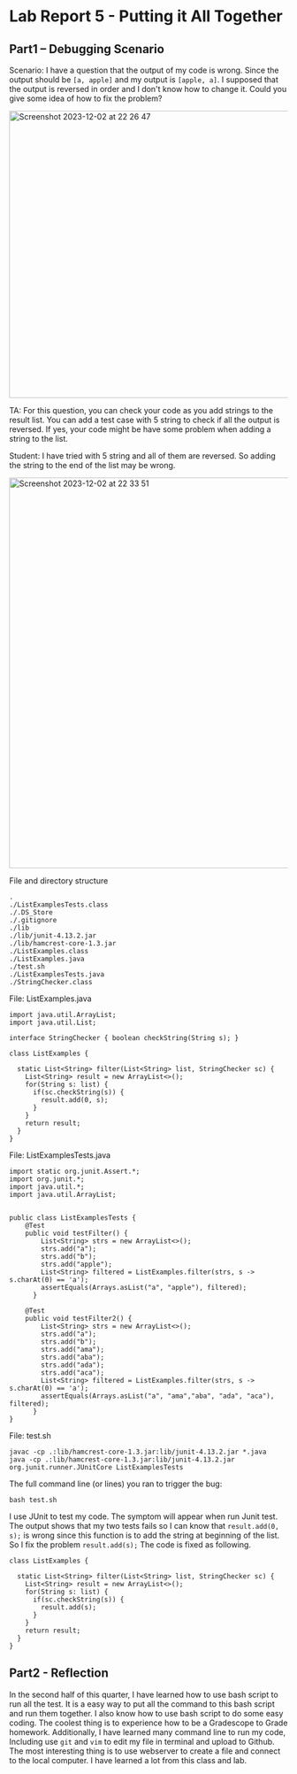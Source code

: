 # Lab Report 5 - Putting it All Together 

## Part1 – Debugging Scenario

Scenario: I have a question that the output of my code is wrong. Since the output should be `[a, apple]` and my output is `[apple, a]`. I supposed that the output is reversed in order and I don't know how to change it. Could you give some idea of how to fix the problem?

<img width="519" alt="Screenshot 2023-12-02 at 22 26 47" src="https://github.com/Kriiiiss/cse15l-lab-reports/assets/147010005/8448dc34-6dec-4b64-9324-c1ac1a4e1bfe">

TA: For this question, you can check your code as you add strings to the result list. You can add a test case with 5 string to check if all the output is reversed. If yes, your code might be have some problem when adding a string to the list.

Student: I have tried with 5 string and all of them are reversed. So adding the string to the end of the list may be wrong.

<img width="706" alt="Screenshot 2023-12-02 at 22 33 51" src="https://github.com/Kriiiiss/cse15l-lab-reports/assets/147010005/89163b3d-1c58-4ea9-87e9-66bd1d7169fc">

File and directory structure

```
.
./ListExamplesTests.class
./.DS_Store
./.gitignore
./lib
./lib/junit-4.13.2.jar
./lib/hamcrest-core-1.3.jar
./ListExamples.class
./ListExamples.java
./test.sh
./ListExamplesTests.java
./StringChecker.class
```

File: ListExamples.java

```
import java.util.ArrayList;
import java.util.List;

interface StringChecker { boolean checkString(String s); }

class ListExamples {

  static List<String> filter(List<String> list, StringChecker sc) {
    List<String> result = new ArrayList<>();
    for(String s: list) {
      if(sc.checkString(s)) {
        result.add(0, s);
      }
    }
    return result;
  }
}
```

File: ListExamplesTests.java

```
import static org.junit.Assert.*;
import org.junit.*;
import java.util.*;
import java.util.ArrayList;


public class ListExamplesTests {
	@Test
  	public void testFilter() {
	    List<String> strs = new ArrayList<>();
	    strs.add("a");
	    strs.add("b");
	    strs.add("apple");
	    List<String> filtered = ListExamples.filter(strs, s -> s.charAt(0) == 'a');
	    assertEquals(Arrays.asList("a", "apple"), filtered);
	  }

	@Test
  	public void testFilter2() {
	    List<String> strs = new ArrayList<>();
	    strs.add("a");
	    strs.add("b");
	    strs.add("ama");
		strs.add("aba");
		strs.add("ada");
		strs.add("aca");
	    List<String> filtered = ListExamples.filter(strs, s -> s.charAt(0) == 'a');
	    assertEquals(Arrays.asList("a", "ama","aba", "ada", "aca"), filtered);
	  }
}
```

File: test.sh

```
javac -cp .:lib/hamcrest-core-1.3.jar:lib/junit-4.13.2.jar *.java
java -cp .:lib/hamcrest-core-1.3.jar:lib/junit-4.13.2.jar org.junit.runner.JUnitCore ListExamplesTests
```

The full command line (or lines) you ran to trigger the bug:
```
bash test.sh
```

I use JUnit to test my code. The symptom will appear when run Junit test. The output shows that my two tests fails so I can know that `result.add(0, s);` is wrong since this function is to add the string at beginning of the list. So I fix the problem `result.add(s);` The code is fixed as following.

```
class ListExamples {

  static List<String> filter(List<String> list, StringChecker sc) {
    List<String> result = new ArrayList<>();
    for(String s: list) {
      if(sc.checkString(s)) {
        result.add(s);
      }
    }
    return result;
  }
}
```

## Part2 - Reflection

In the second half of this quarter, I have learned how to use bash script to run all the test. It is a easy way to put all the command to this bash script and run them together. I also know how to use bash script to do some easy coding. The coolest thing is to experience how to be a Gradescope to Grade homework. Additionally, I have learned many command line to run my code, Including use `git` and `vim` to edit my file in terminal and upload to Github. The most interesting thing is to use webserver to create a file and connect to the local computer. I have learned a lot from this class and lab.

